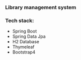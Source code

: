 ### Library management system 

### Tech stack:
  - Spring Boot
  - Spring Data Jpa
  - H2 Database
  - Thymeleaf
  - Bootstrap4

